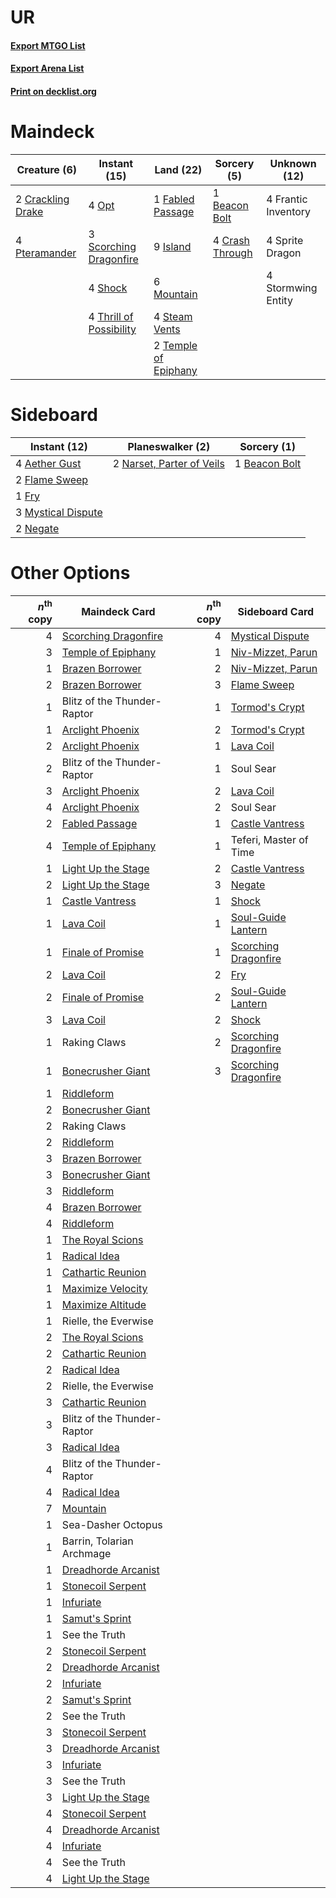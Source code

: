 # UR

#### [Export MTGO List](../collection/UR/UR.txt)
#### [Export Arena List](../collection/UR/UR_arena.txt)
#### [Print on decklist.org](http://decklist.org/?deckmain=1%09Beacon%20Bolt%0A2%09Crackling%20Drake%0A4%09Crash%20Through%0A1%09Fabled%20Passage%0A4%09Frantic%20Inventory%0A9%09Island%0A6%09Mountain%0A4%09Opt%0A4%09Pteramander%0A3%09Scorching%20Dragonfire%0A4%09Shock%0A4%09Sprite%20Dragon%0A4%09Steam%20Vents%0A4%09Stormwing%20Entity%0A2%09Temple%20of%20Epiphany%0A4%09Thrill%20of%20Possibility&deckside=4%09Aether%20Gust%0A1%09Beacon%20Bolt%0A2%09Flame%20Sweep%0A1%09Fry%0A3%09Mystical%20Dispute%0A2%09Narset,%20Parter%20of%20Veils%0A2%09Negate)
# Maindeck

|                                        Creature (6)                                        |                                           Instant (15)                                           |                                           Land (22)                                           |                                       Sorcery (5)                                        |   Unknown (12)    |
|--------------------------------------------------------------------------------------------|--------------------------------------------------------------------------------------------------|-----------------------------------------------------------------------------------------------|------------------------------------------------------------------------------------------|-------------------|
|2 [Crackling Drake](http://gatherer.wizards.com/Pages/Card/Details.aspx?multiverseid=452913)|4 [Opt](http://gatherer.wizards.com/Pages/Card/Details.aspx?multiverseid=442948)                  |1 [Fabled Passage](http://gatherer.wizards.com/Pages/Card/Details.aspx?multiverseid=473206)    |1 [Beacon Bolt](http://gatherer.wizards.com/Pages/Card/Details.aspx?multiverseid=452904)  |4 Frantic Inventory|
|4 [Pteramander](http://gatherer.wizards.com/Pages/Card/Details.aspx?multiverseid=457191)    |3 [Scorching Dragonfire](http://gatherer.wizards.com/Pages/Card/Details.aspx?multiverseid=473101) |9 [Island](http://gatherer.wizards.com/Pages/Card/Details.aspx?multiverseid=439857)            |4 [Crash Through](http://gatherer.wizards.com/Pages/Card/Details.aspx?multiverseid=430777)|4 Sprite Dragon    |
|                                                                                            |4 [Shock](http://gatherer.wizards.com/Pages/Card/Details.aspx?multiverseid=129732)                |6 [Mountain](http://gatherer.wizards.com/Pages/Card/Details.aspx?multiverseid=439859)          |                                                                                          |4 Stormwing Entity |
|                                                                                            |4 [Thrill of Possibility](http://gatherer.wizards.com/Pages/Card/Details.aspx?multiverseid=473108)|4 [Steam Vents](http://gatherer.wizards.com/Pages/Card/Details.aspx?multiverseid=405109)       |                                                                                          |                   |
|                                                                                            |                                                                                                  |2 [Temple of Epiphany](http://gatherer.wizards.com/Pages/Card/Details.aspx?multiverseid=442808)|                                                                                          |                   |


# Sideboard

|                                        Instant (12)                                         |                                          Planeswalker (2)                                          |                                      Sorcery (1)                                       |
|---------------------------------------------------------------------------------------------|----------------------------------------------------------------------------------------------------|----------------------------------------------------------------------------------------|
|4 [Aether Gust](http://gatherer.wizards.com/Pages/Card/Details.aspx?multiverseid=466796)     |2 [Narset, Parter of Veils](http://gatherer.wizards.com/Pages/Card/Details.aspx?multiverseid=460988)|1 [Beacon Bolt](http://gatherer.wizards.com/Pages/Card/Details.aspx?multiverseid=452904)|
|2 [Flame Sweep](http://gatherer.wizards.com/Pages/Card/Details.aspx?multiverseid=466893)     |                                                                                                    |                                                                                        |
|1 [Fry](http://gatherer.wizards.com/Pages/Card/Details.aspx?multiverseid=466894)             |                                                                                                    |                                                                                        |
|3 [Mystical Dispute](http://gatherer.wizards.com/Pages/Card/Details.aspx?multiverseid=473020)|                                                                                                    |                                                                                        |
|2 [Negate](http://gatherer.wizards.com/Pages/Card/Details.aspx?multiverseid=423707)          |                                                                                                    |                                                                                        |


# Other Options

|*n*<sup>th</sup> copy|                                         Maindeck Card                                         |*n*<sup>th</sup> copy|                                        Sideboard Card                                         |
|--------------------:|-----------------------------------------------------------------------------------------------|--------------------:|-----------------------------------------------------------------------------------------------|
|                    4|[Scorching Dragonfire](http://gatherer.wizards.com/Pages/Card/Details.aspx?multiverseid=473101)|                    4|[Mystical Dispute](http://gatherer.wizards.com/Pages/Card/Details.aspx?multiverseid=473020)    |
|                    3|[Temple of Epiphany](http://gatherer.wizards.com/Pages/Card/Details.aspx?multiverseid=442808)  |                    1|[Niv-Mizzet, Parun](http://gatherer.wizards.com/Pages/Card/Details.aspx?multiverseid=452942)   |
|                    1|[Brazen Borrower](http://gatherer.wizards.com/Pages/Card/Details.aspx?multiverseid=473001)     |                    2|[Niv-Mizzet, Parun](http://gatherer.wizards.com/Pages/Card/Details.aspx?multiverseid=452942)   |
|                    2|[Brazen Borrower](http://gatherer.wizards.com/Pages/Card/Details.aspx?multiverseid=473001)     |                    3|[Flame Sweep](http://gatherer.wizards.com/Pages/Card/Details.aspx?multiverseid=466893)         |
|                    1|Blitz of the Thunder-Raptor                                                                    |                    1|[Tormod's Crypt](http://gatherer.wizards.com/Pages/Card/Details.aspx?multiverseid=389723)      |
|                    1|[Arclight Phoenix](http://gatherer.wizards.com/Pages/Card/Details.aspx?multiverseid=452841)    |                    2|[Tormod's Crypt](http://gatherer.wizards.com/Pages/Card/Details.aspx?multiverseid=389723)      |
|                    2|[Arclight Phoenix](http://gatherer.wizards.com/Pages/Card/Details.aspx?multiverseid=452841)    |                    1|[Lava Coil](http://gatherer.wizards.com/Pages/Card/Details.aspx?multiverseid=452858)           |
|                    2|Blitz of the Thunder-Raptor                                                                    |                    1|Soul Sear                                                                                      |
|                    3|[Arclight Phoenix](http://gatherer.wizards.com/Pages/Card/Details.aspx?multiverseid=452841)    |                    2|[Lava Coil](http://gatherer.wizards.com/Pages/Card/Details.aspx?multiverseid=452858)           |
|                    4|[Arclight Phoenix](http://gatherer.wizards.com/Pages/Card/Details.aspx?multiverseid=452841)    |                    2|Soul Sear                                                                                      |
|                    2|[Fabled Passage](http://gatherer.wizards.com/Pages/Card/Details.aspx?multiverseid=473206)      |                    1|[Castle Vantress](http://gatherer.wizards.com/Pages/Card/Details.aspx?multiverseid=473204)     |
|                    4|[Temple of Epiphany](http://gatherer.wizards.com/Pages/Card/Details.aspx?multiverseid=442808)  |                    1|Teferi, Master of Time                                                                         |
|                    1|[Light Up the Stage](http://gatherer.wizards.com/Pages/Card/Details.aspx?multiverseid=457251)  |                    2|[Castle Vantress](http://gatherer.wizards.com/Pages/Card/Details.aspx?multiverseid=473204)     |
|                    2|[Light Up the Stage](http://gatherer.wizards.com/Pages/Card/Details.aspx?multiverseid=457251)  |                    3|[Negate](http://gatherer.wizards.com/Pages/Card/Details.aspx?multiverseid=423707)              |
|                    1|[Castle Vantress](http://gatherer.wizards.com/Pages/Card/Details.aspx?multiverseid=473204)     |                    1|[Shock](http://gatherer.wizards.com/Pages/Card/Details.aspx?multiverseid=129732)               |
|                    1|[Lava Coil](http://gatherer.wizards.com/Pages/Card/Details.aspx?multiverseid=452858)           |                    1|[Soul-Guide Lantern](http://gatherer.wizards.com/Pages/Card/Details.aspx?multiverseid=476488)  |
|                    1|[Finale of Promise](http://gatherer.wizards.com/Pages/Card/Details.aspx?multiverseid=461054)   |                    1|[Scorching Dragonfire](http://gatherer.wizards.com/Pages/Card/Details.aspx?multiverseid=473101)|
|                    2|[Lava Coil](http://gatherer.wizards.com/Pages/Card/Details.aspx?multiverseid=452858)           |                    2|[Fry](http://gatherer.wizards.com/Pages/Card/Details.aspx?multiverseid=466894)                 |
|                    2|[Finale of Promise](http://gatherer.wizards.com/Pages/Card/Details.aspx?multiverseid=461054)   |                    2|[Soul-Guide Lantern](http://gatherer.wizards.com/Pages/Card/Details.aspx?multiverseid=476488)  |
|                    3|[Lava Coil](http://gatherer.wizards.com/Pages/Card/Details.aspx?multiverseid=452858)           |                    2|[Shock](http://gatherer.wizards.com/Pages/Card/Details.aspx?multiverseid=129732)               |
|                    1|Raking Claws                                                                                   |                    2|[Scorching Dragonfire](http://gatherer.wizards.com/Pages/Card/Details.aspx?multiverseid=473101)|
|                    1|[Bonecrusher Giant](http://gatherer.wizards.com/Pages/Card/Details.aspx?multiverseid=473077)   |                    3|[Scorching Dragonfire](http://gatherer.wizards.com/Pages/Card/Details.aspx?multiverseid=473101)|
|                    1|[Riddleform](http://gatherer.wizards.com/Pages/Card/Details.aspx?multiverseid=430732)          |                     |                                                                                               |
|                    2|[Bonecrusher Giant](http://gatherer.wizards.com/Pages/Card/Details.aspx?multiverseid=473077)   |                     |                                                                                               |
|                    2|Raking Claws                                                                                   |                     |                                                                                               |
|                    2|[Riddleform](http://gatherer.wizards.com/Pages/Card/Details.aspx?multiverseid=430732)          |                     |                                                                                               |
|                    3|[Brazen Borrower](http://gatherer.wizards.com/Pages/Card/Details.aspx?multiverseid=473001)     |                     |                                                                                               |
|                    3|[Bonecrusher Giant](http://gatherer.wizards.com/Pages/Card/Details.aspx?multiverseid=473077)   |                     |                                                                                               |
|                    3|[Riddleform](http://gatherer.wizards.com/Pages/Card/Details.aspx?multiverseid=430732)          |                     |                                                                                               |
|                    4|[Brazen Borrower](http://gatherer.wizards.com/Pages/Card/Details.aspx?multiverseid=473001)     |                     |                                                                                               |
|                    4|[Riddleform](http://gatherer.wizards.com/Pages/Card/Details.aspx?multiverseid=430732)          |                     |                                                                                               |
|                    1|[The Royal Scions](http://gatherer.wizards.com/Pages/Card/Details.aspx?multiverseid=473161)    |                     |                                                                                               |
|                    1|[Radical Idea](http://gatherer.wizards.com/Pages/Card/Details.aspx?multiverseid=452802)        |                     |                                                                                               |
|                    1|[Cathartic Reunion](http://gatherer.wizards.com/Pages/Card/Details.aspx?multiverseid=417682)   |                     |                                                                                               |
|                    1|[Maximize Velocity](http://gatherer.wizards.com/Pages/Card/Details.aspx?multiverseid=452861)   |                     |                                                                                               |
|                    1|[Maximize Altitude](http://gatherer.wizards.com/Pages/Card/Details.aspx?multiverseid=452793)   |                     |                                                                                               |
|                    1|Rielle, the Everwise                                                                           |                     |                                                                                               |
|                    2|[The Royal Scions](http://gatherer.wizards.com/Pages/Card/Details.aspx?multiverseid=473161)    |                     |                                                                                               |
|                    2|[Cathartic Reunion](http://gatherer.wizards.com/Pages/Card/Details.aspx?multiverseid=417682)   |                     |                                                                                               |
|                    2|[Radical Idea](http://gatherer.wizards.com/Pages/Card/Details.aspx?multiverseid=452802)        |                     |                                                                                               |
|                    2|Rielle, the Everwise                                                                           |                     |                                                                                               |
|                    3|[Cathartic Reunion](http://gatherer.wizards.com/Pages/Card/Details.aspx?multiverseid=417682)   |                     |                                                                                               |
|                    3|Blitz of the Thunder-Raptor                                                                    |                     |                                                                                               |
|                    3|[Radical Idea](http://gatherer.wizards.com/Pages/Card/Details.aspx?multiverseid=452802)        |                     |                                                                                               |
|                    4|Blitz of the Thunder-Raptor                                                                    |                     |                                                                                               |
|                    4|[Radical Idea](http://gatherer.wizards.com/Pages/Card/Details.aspx?multiverseid=452802)        |                     |                                                                                               |
|                    7|[Mountain](http://gatherer.wizards.com/Pages/Card/Details.aspx?multiverseid=439859)            |                     |                                                                                               |
|                    1|Sea-Dasher Octopus                                                                             |                     |                                                                                               |
|                    1|Barrin, Tolarian Archmage                                                                      |                     |                                                                                               |
|                    1|[Dreadhorde Arcanist](http://gatherer.wizards.com/Pages/Card/Details.aspx?multiverseid=461052) |                     |                                                                                               |
|                    1|[Stonecoil Serpent](http://gatherer.wizards.com/Pages/Card/Details.aspx?multiverseid=473197)   |                     |                                                                                               |
|                    1|[Infuriate](http://gatherer.wizards.com/Pages/Card/Details.aspx?multiverseid=466899)           |                     |                                                                                               |
|                    1|[Samut's Sprint](http://gatherer.wizards.com/Pages/Card/Details.aspx?multiverseid=461069)      |                     |                                                                                               |
|                    1|See the Truth                                                                                  |                     |                                                                                               |
|                    2|[Stonecoil Serpent](http://gatherer.wizards.com/Pages/Card/Details.aspx?multiverseid=473197)   |                     |                                                                                               |
|                    2|[Dreadhorde Arcanist](http://gatherer.wizards.com/Pages/Card/Details.aspx?multiverseid=461052) |                     |                                                                                               |
|                    2|[Infuriate](http://gatherer.wizards.com/Pages/Card/Details.aspx?multiverseid=466899)           |                     |                                                                                               |
|                    2|[Samut's Sprint](http://gatherer.wizards.com/Pages/Card/Details.aspx?multiverseid=461069)      |                     |                                                                                               |
|                    2|See the Truth                                                                                  |                     |                                                                                               |
|                    3|[Stonecoil Serpent](http://gatherer.wizards.com/Pages/Card/Details.aspx?multiverseid=473197)   |                     |                                                                                               |
|                    3|[Dreadhorde Arcanist](http://gatherer.wizards.com/Pages/Card/Details.aspx?multiverseid=461052) |                     |                                                                                               |
|                    3|[Infuriate](http://gatherer.wizards.com/Pages/Card/Details.aspx?multiverseid=466899)           |                     |                                                                                               |
|                    3|See the Truth                                                                                  |                     |                                                                                               |
|                    3|[Light Up the Stage](http://gatherer.wizards.com/Pages/Card/Details.aspx?multiverseid=457251)  |                     |                                                                                               |
|                    4|[Stonecoil Serpent](http://gatherer.wizards.com/Pages/Card/Details.aspx?multiverseid=473197)   |                     |                                                                                               |
|                    4|[Dreadhorde Arcanist](http://gatherer.wizards.com/Pages/Card/Details.aspx?multiverseid=461052) |                     |                                                                                               |
|                    4|[Infuriate](http://gatherer.wizards.com/Pages/Card/Details.aspx?multiverseid=466899)           |                     |                                                                                               |
|                    4|See the Truth                                                                                  |                     |                                                                                               |
|                    4|[Light Up the Stage](http://gatherer.wizards.com/Pages/Card/Details.aspx?multiverseid=457251)  |                     |                                                                                               |

